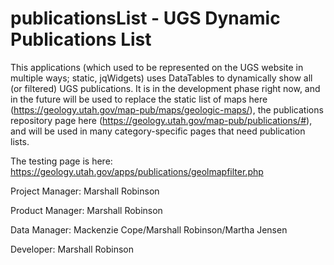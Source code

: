 # publicationsList - UGS Dynamic Publications List
This applications (which used to be represented on the UGS website in multiple ways; static, jqWidgets) uses DataTables to dynamically show all (or filtered) UGS publications. It is in the development phase right now, and in the future will be used to replace the static list of maps here (https://geology.utah.gov/map-pub/maps/geologic-maps/), the publications repository page here (https://geology.utah.gov/map-pub/publications/#), and will be used in many category-specific pages that need publication lists. 

The testing page is here: https://geology.utah.gov/apps/publications/geolmapfilter.php


Project Manager: Marshall Robinson


Product Manager: Marshall Robinson


Data Manager:	Mackenzie Cope/Marshall Robinson/Martha Jensen


Developer: Marshall Robinson
